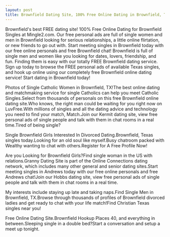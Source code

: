 ```yaml
---
layout: post
title: Brownfield Dating Site, 100% Free Online Dating in Brownfield, TX
---
```


Brownfield's best FREE dating site! 100% Free Online Dating for Brownfield Singles at Mingle2.com. Our free personal ads are full of single women and men in Brownfield looking for serious relationships, a little online flirtation, or new friends to go out with. Start meeting singles in Brownfield today with our free online personals and free Brownfield chat! Brownfield is full of single men and women like you looking for dates, lovers, friendship, and fun. Finding them is easy with our totally FREE Brownfield dating service. Sign up today to browse the FREE personal ads of available Texas singles, and hook up online using our completely free Brownfield online dating service! Start dating in Brownfield today!


Photos of Single Catholic Women in Brownfield, TX!The best online dating and matchmaking service for single Catholics can help you meet Catholic Singles.Select from thousands of personals on this free Brownfield online dating site.Who knows, the right man could be waiting for you right now on LuvFree.With millions of singles and all the dating advice and technology you need to find your match, Match.Join our Kermit dating site, view free personal ads of single people and talk with them in chat rooms in a real time.Tired of being single?




Single Brownfield Girls Interested In Divorced Dating.Brownfield, Texas singles today.Looking for an old soul like myself.Busy chatroom packed with Wealthy wanting to chat with others.Register for A Free Profile Now!




Are you Looking for Brownfield Girls?Find single woman in the US with relations.Granny Dating Site is part of the Online Connections dating network, which includes many other general and senior dating sites.Start meeting singles in Andrews today with our free online personals and free Andrews chat!Join our Hobbs dating site, view free personal ads of single people and talk with them in chat rooms in a real time.




My interests include staying up late and taking naps.Find Single Men in Brownfield, TX.Browse through thousands of profiles of Brownfield divorced ladies and get ready to chat with your life match!Find Christian Texas singles near you!




Free Online Dating Site.Brownfield Hookup Places 40, and everything in between.Sleeping single in a double bed?Start a conversation and setup a meet up tonight.




